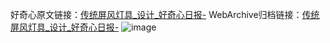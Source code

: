 好奇心原文链接：[传统屏风灯具_设计_好奇心日报-](https://www.qdaily.com/articles/9231.html)
WebArchive归档链接：[传统屏风灯具_设计_好奇心日报-](http://web.archive.org/web/20190623153920/https://www.qdaily.com/articles/9231.html)
![image](http://ww3.sinaimg.cn/large/007d5XDpgy1g3vex14ymfj30u02osjw4)